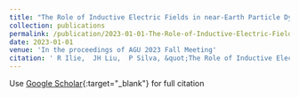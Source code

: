 ```yaml
---
title: "The Role of Inductive Electric Fields in near-Earth Particle Dynamics"
collection: publications
permalink: /publication/2023-01-01-The-Role-of-Inductive-Electric-Fields-in-near-Earth-Particle-Dynamics
date: 2023-01-01
venue: 'In the proceedings of AGU 2023 Fall Meeting'
citation: ' R Ilie,  JH Liu,  P Silva, &quot;The Role of Inductive Electric Fields in near-Earth Particle Dynamics.&quot; In the proceedings of AGU 2023 Fall Meeting, 2023.'
---
```

Use [Google Scholar](https://scholar.google.com/scholar?q=The+Role+of+Inductive+Electric+Fields+in+near+Earth+Particle+Dynamics){:target="_blank"} for full citation
